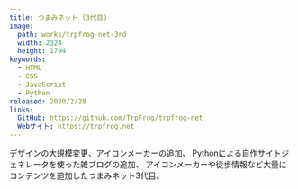 ```yaml
---
title: つまみネット (3代目)
image: 
  path: works/trpfrog-net-3rd
  width: 2324
  height: 1794
keywords:
  - HTML
  - CSS
  - JavaScript
  - Python
released: 2020/2/28
links:
  GitHub: https://github.com/TrpFrog/trpfrog-net
  Webサイト: https://trpfrog.net
---
```


デザインの大規模変更、アイコンメーカーの追加、
Pythonによる自作サイトジェネレータを使った雑ブログの追加、
アイコンメーカーや徒歩情報など大量にコンテンツを追加したつまみネット3代目。
